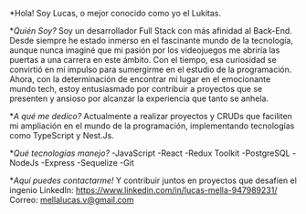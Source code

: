 *Hola! Soy Lucas, o mejor conocido como yo el Lukitas.

**Quién Soy?*
Soy un desarrollador Full Stack con más afinidad al Back-End. 
Desde siempre he estado inmerso en el fascinante mundo de la tecnología, aunque nunca imaginé que mi pasión por los videojuegos me abriría las puertas a una carrera en este ámbito. Con el tiempo, esa curiosidad se convirtió en mi impulso para sumergirme en el estudio de la programación. Ahora, con la determinación de encontrar mi lugar en el emocionante mundo tech, estoy entusiasmado por contribuir a proyectos que se presenten y ansioso por alcanzar la experiencia que tanto se anhela.

**A qué me dedico?*
Actualmente a realizar proyectos y CRUDs que faciliten mi ampliación en el mundo de la programación, implementando tecnologías como TypeScript y Nest.Js.

**Qué tecnologías manejo?*
-JavaScript
-React
-Redux Toolkit
-PostgreSQL
-NodeJs
-Express
-Sequelize
-Git

**Aquí puedes contactarme!*
Y contribuir juntos en proyectos que desafíen el ingenio
LinkedIn: https://www.linkedin.com/in/lucas-mella-947989231/
Correo: mellalucas.v@gmail.com
